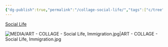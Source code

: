 ```yaml
---
{"dg-publish":true,"permalink":"/collage-social-life/","tags":["c/tree","c/winter","c/city","c/colour-purple","collage/year-2019","c/frozen","collage/landscape","collage/series/immigration"],"created":"2024-06-28T12:56:50.000-04:00","updated":"2025-09-10T09:08:32.992-04:00"}
---
```



[Social Life](https://www.instagram.com/p/BwvNccnlRHl/)

![MEDIA/ART - COLLAGE - Social Life, Immigration.jpg|ART - COLLAGE - Social Life, Immigration.jpg](/img/user/MEDIA/ART%20-%20COLLAGE%20-%20Social%20Life,%20Immigration.jpg)